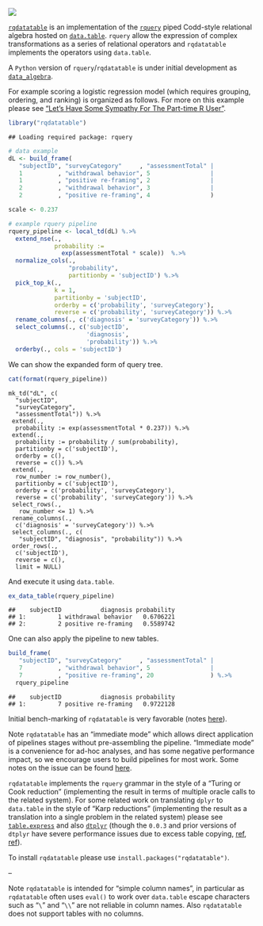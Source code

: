 
<!-- README.md is generated from README.Rmd. Please edit that file -->

![](https://github.com/WinVector/rqdatatable/raw/master/tools/rqdatatable.png)

[`rqdatatable`](https://github.com/WinVector/rqdatatable) is an
implementation of the [`rquery`](https://github.com/WinVector/rquery)
piped Codd-style relational algebra hosted on
[`data.table`](http://r-datatable.com). `rquery` allow the expression of
complex transformations as a series of relational operators and
`rqdatatable` implements the operators using `data.table`.

A `Python` version of `rquery`/`rqdatatable` is under initial
development as
[`data_algebra`](https://github.com/WinVector/data_algebra).

For example scoring a logistic regression model (which requires
grouping, ordering, and ranking) is organized as follows. For more on
this example please see [“Let’s Have Some Sympathy For The Part-time R
User”](http://www.win-vector.com/blog/2017/08/lets-have-some-sympathy-for-the-part-time-r-user/).

``` r
library("rqdatatable")
```

    ## Loading required package: rquery

``` r
# data example
dL <- build_frame(
   "subjectID", "surveyCategory"     , "assessmentTotal" |
   1          , "withdrawal behavior", 5                 |
   1          , "positive re-framing", 2                 |
   2          , "withdrawal behavior", 3                 |
   2          , "positive re-framing", 4                 )
```

``` r
scale <- 0.237

# example rquery pipeline
rquery_pipeline <- local_td(dL) %.>%
  extend_nse(.,
             probability :=
               exp(assessmentTotal * scale))  %.>% 
  normalize_cols(.,
                 "probability",
                 partitionby = 'subjectID') %.>%
  pick_top_k(.,
             k = 1,
             partitionby = 'subjectID',
             orderby = c('probability', 'surveyCategory'),
             reverse = c('probability', 'surveyCategory')) %.>% 
  rename_columns(., c('diagnosis' = 'surveyCategory')) %.>%
  select_columns(., c('subjectID', 
                      'diagnosis', 
                      'probability')) %.>%
  orderby(., cols = 'subjectID')
```

We can show the expanded form of query tree.

``` r
cat(format(rquery_pipeline))
```

    mk_td("dL", c(
      "subjectID",
      "surveyCategory",
      "assessmentTotal")) %.>%
     extend(.,
      probability := exp(assessmentTotal * 0.237)) %.>%
     extend(.,
      probability := probability / sum(probability),
      partitionby = c('subjectID'),
      orderby = c(),
      reverse = c()) %.>%
     extend(.,
      row_number := row_number(),
      partitionby = c('subjectID'),
      orderby = c('probability', 'surveyCategory'),
      reverse = c('probability', 'surveyCategory')) %.>%
     select_rows(.,
       row_number <= 1) %.>%
     rename_columns(.,
      c('diagnosis' = 'surveyCategory')) %.>%
     select_columns(., c(
       "subjectID", "diagnosis", "probability")) %.>%
     order_rows(.,
      c('subjectID'),
      reverse = c(),
      limit = NULL)

And execute it using `data.table`.

``` r
ex_data_table(rquery_pipeline)
```

    ##    subjectID           diagnosis probability
    ## 1:         1 withdrawal behavior   0.6706221
    ## 2:         2 positive re-framing   0.5589742

One can also apply the pipeline to new tables.

``` r
build_frame(
   "subjectID", "surveyCategory"     , "assessmentTotal" |
   7          , "withdrawal behavior", 5                 |
   7          , "positive re-framing", 20                ) %.>%
  rquery_pipeline
```

    ##    subjectID           diagnosis probability
    ## 1:         7 positive re-framing   0.9722128

Initial bench-marking of `rqdatatable` is very favorable (notes
[here](http://www.win-vector.com/blog/2018/06/rqdatatable-rquery-powered-by-data-table/)).

Note `rqdatatable` has an “immediate mode” which allows direct
application of pipelines stages without pre-assembling the pipeline.
“Immediate mode” is a convenience for ad-hoc analyses, and has some
negative performance impact, so we encourage users to build pipelines
for most work. Some notes on the issue can be found
[here](https://github.com/WinVector/rqdatatable/blob/master/extras/ImmediateIssue.md).

`rqdatatable` implements the `rquery` grammar in the style of a “Turing
or Cook reduction” (implementing the result in terms of multiple oracle
calls to the related system). For some related work on translating
`dplyr` to `data.table` in the style of “Karp reductions” (implementing
the result as a translation into a single problem in the related system)
please see [`table.express`](https://github.com/asardaes/table.express)
and also [`dtplyr`](https://github.com/tidyverse/dtplyr) (though the
`0.0.3` and prior versions of `dtplyr` have severe performance issues
due to excess table copying,
[ref](https://github.com/WinVector/Examples/blob/master/Time_dtplyr/time_dtplyr.md),
[ref](https://github.com/WinVector/Examples/blob/master/Time_dtplyr/time_dtplyr_rq.md)).

To install `rqdatatable` please use `install.packages("rqdatatable")`.

–

Note `rqdatatable` is intended for “simple column names”, in particular
as `rqdatatable` often uses `eval()` to work over `data.table` escape
characters such as “`\`” and “`\\`” are not reliable in column names.
Also `rqdatatable` does not support tables with no columns.
